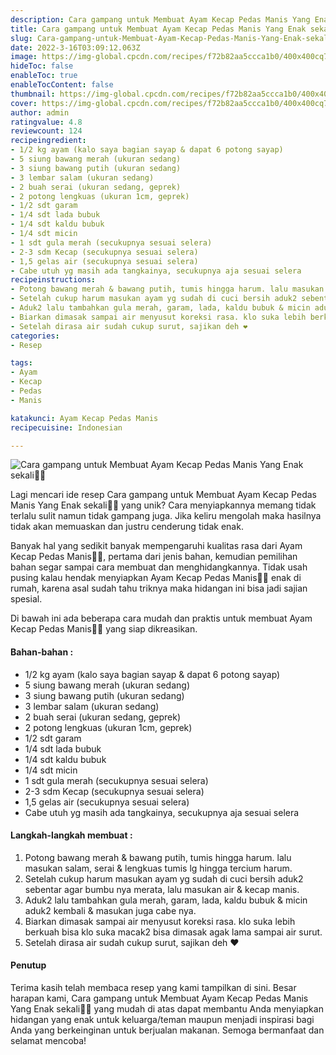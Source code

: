 ```yaml
---
description: Cara gampang untuk Membuat Ayam Kecap Pedas Manis Yang Enak sekali"
title: Cara gampang untuk Membuat Ayam Kecap Pedas Manis Yang Enak sekali
slug: Cara-gampang-untuk-Membuat-Ayam-Kecap-Pedas-Manis-Yang-Enak-sekali
date: 2022-3-16T03:09:12.063Z
image: https://img-global.cpcdn.com/recipes/f72b82aa5ccca1b0/400x400cq70/photo.jpg
hideToc: false
enableToc: true
enableTocContent: false
thumbnail: https://img-global.cpcdn.com/recipes/f72b82aa5ccca1b0/400x400cq70/photo.jpg
cover: https://img-global.cpcdn.com/recipes/f72b82aa5ccca1b0/400x400cq70/photo.jpg
author: admin
ratingvalue: 4.8
reviewcount: 124
recipeingredient:
- 1/2 kg ayam (kalo saya bagian sayap & dapat 6 potong sayap)
- 5 siung bawang merah (ukuran sedang)
- 3 siung bawang putih (ukuran sedang)
- 3 lembar salam (ukuran sedang)
- 2 buah serai (ukuran sedang, geprek)
- 2 potong lengkuas (ukuran 1cm, geprek)
- 1/2 sdt garam
- 1/4 sdt lada bubuk
- 1/4 sdt kaldu bubuk
- 1/4 sdt micin
- 1 sdt gula merah (secukupnya sesuai selera)
- 2-3 sdm Kecap (secukupnya sesuai selera)
- 1,5 gelas air (secukupnya sesuai selera)
- Cabe utuh yg masih ada tangkainya, secukupnya aja sesuai selera
recipeinstructions:
- Potong bawang merah & bawang putih, tumis hingga harum. lalu masukan salam, serai & lengkuas tumis lg hingga tercium harum.
- Setelah cukup harum masukan ayam yg sudah di cuci bersih aduk2 sebentar agar bumbu nya merata, lalu masukan air & kecap manis.
- Aduk2 lalu tambahkan gula merah, garam, lada, kaldu bubuk & micin aduk2 kembali & masukan juga cabe nya.
- Biarkan dimasak sampai air menyusut koreksi rasa. klo suka lebih berkuah bisa klo suka macak2 bisa dimasak agak lama sampai air surut.
- Setelah dirasa air sudah cukup surut, sajikan deh ❤
categories:
- Resep

tags:
- Ayam
- Kecap
- Pedas
- Manis

katakunci: Ayam Kecap Pedas Manis
recipecuisine: Indonesian

---
```


![Cara gampang untuk Membuat Ayam Kecap Pedas Manis Yang Enak sekali👩‍🍳](https://img-global.cpcdn.com/recipes/f72b82aa5ccca1b0/400x400cq70/photo.jpg)

Lagi mencari ide resep Cara gampang untuk Membuat Ayam Kecap Pedas Manis Yang Enak sekali👩‍🍳 yang unik? Cara menyiapkannya memang tidak terlalu sulit namun tidak gampang juga. Jika keliru mengolah maka hasilnya tidak akan memuaskan dan justru cenderung tidak enak.

Banyak hal yang sedikit banyak mempengaruhi kualitas rasa dari Ayam Kecap Pedas Manis👩‍🍳, pertama dari jenis bahan, kemudian pemilihan bahan segar sampai cara membuat dan menghidangkannya. Tidak usah pusing kalau hendak menyiapkan Ayam Kecap Pedas Manis👩‍🍳 enak di rumah, karena asal sudah tahu triknya maka hidangan ini bisa jadi sajian spesial.

Di bawah ini ada beberapa cara mudah dan praktis untuk membuat Ayam Kecap Pedas Manis👩‍🍳 yang siap dikreasikan.

<!--inarticleads1-->

#### Bahan-bahan :

- 1/2 kg ayam (kalo saya bagian sayap & dapat 6 potong sayap)
- 5 siung bawang merah (ukuran sedang)
- 3 siung bawang putih (ukuran sedang)
- 3 lembar salam (ukuran sedang)
- 2 buah serai (ukuran sedang, geprek)
- 2 potong lengkuas (ukuran 1cm, geprek)
- 1/2 sdt garam
- 1/4 sdt lada bubuk
- 1/4 sdt kaldu bubuk
- 1/4 sdt micin
- 1 sdt gula merah (secukupnya sesuai selera)
- 2-3 sdm Kecap (secukupnya sesuai selera)
- 1,5 gelas air (secukupnya sesuai selera)
- Cabe utuh yg masih ada tangkainya, secukupnya aja sesuai selera

<!--inarticleads2-->

#### Langkah-langkah membuat :

1. Potong bawang merah & bawang putih, tumis hingga harum. lalu masukan salam, serai & lengkuas tumis lg hingga tercium harum.
1. Setelah cukup harum masukan ayam yg sudah di cuci bersih aduk2 sebentar agar bumbu nya merata, lalu masukan air & kecap manis.
1. Aduk2 lalu tambahkan gula merah, garam, lada, kaldu bubuk & micin aduk2 kembali & masukan juga cabe nya.
1. Biarkan dimasak sampai air menyusut koreksi rasa. klo suka lebih berkuah bisa klo suka macak2 bisa dimasak agak lama sampai air surut.
1. Setelah dirasa air sudah cukup surut, sajikan deh ❤

#### Penutup

Terima kasih telah membaca resep yang kami tampilkan di sini. Besar harapan kami, Cara gampang untuk Membuat Ayam Kecap Pedas Manis Yang Enak sekali👩‍🍳 yang mudah di atas dapat membantu Anda menyiapkan hidangan yang enak untuk keluarga/teman maupun menjadi inspirasi bagi Anda yang berkeinginan untuk berjualan makanan. Semoga bermanfaat dan selamat mencoba!